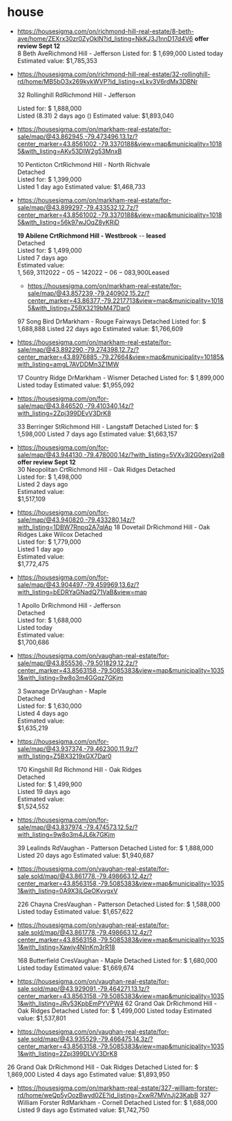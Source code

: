 # house

- https://housesigma.com/on/richmond-hill-real-estate/8-beth-ave/home/ZEXrx30zr0ZyOklN?id_listing=NkKJ3J1nnD17d4V6
   **offer review Sept 12**   
  8 Beth AveRichmond Hill - Jefferson
  Listed for: $ 1,699,000
  Listed today
  Estimated value: $1,785,353

- https://housesigma.com/on/richmond-hill-real-estate/32-rollinghill-rd/home/MB5bO3x269kykWVP?id_listing=xLkv3V6rdMx3DBNr
   
   32 Rollinghill RdRichmond Hill - Jefferson

   Listed for: $ 1,888,000  
   Listed (8.31) 2 days ago  () 
   Estimated value:   $1,893,040   

- https://housesigma.com/on/markham-real-estate/for-sale/map/@43.862945,-79.473496,13.1z/?center_marker=43.8561002,-79.3370188&view=map&municipality=10185&with_listing=AKv53DlW2g53MnxB
  
   10 Penticton CrtRichmond Hill - North Richvale  
   Detached  
   Listed for: $ 1,399,000  
   Listed 1 day ago 
   Estimated value: 
   $1,468,733  

- https://housesigma.com/on/markham-real-estate/for-sale/map/@43.899297,-79.433532,12.7z/?center_marker=43.8561002,-79.3370188&view=map&municipality=10185&with_listing=56k97wJOqZ8yKRjD
  
   **19 Abilene CrtRichmond Hill - Westbrook** --  **leased**  
   Detached  
   Listed for: $ 1,499,000  
   Listed 7 days ago  
   Estimated value:  
   $1,569,311  
   2022-05-142022-06-08$3,900Leased

  - https://housesigma.com/on/markham-real-estate/for-sale/map/@43.857239,-79.240902,15.2z/?center_marker=43.86377,-79.2217713&view=map&municipality=10185&with_listing=Z5BX3219bM47Dar0

   97 Song Bird DrMarkham - Rouge Fairways 
   Detached 
   Listed for: $ 1,688,888 
   Listed 22 days ago 
   Estimated value: 
   $1,766,609   

 - https://housesigma.com/on/markham-real-estate/for-sale/map/@43.892290,-79.274398,12.7z/?center_marker=43.8976885,-79.27664&view=map&municipality=10185&with_listing=amgL7AVDDMn3Z1MW

    
   17 Country Ridge DrMarkham - Wismer
   Detached
   Listed for: $ 1,899,000
   Listed today
   Estimated value:
   $1,955,092 
-  https://housesigma.com/on/for-sale/map/@43.846520,-79.410340,14z/?with_listing=2Zpj399DEvV3DrK8
  
   33 Berringer StRichmond Hill - Langstaff
   Detached
   Listed for: $ 1,598,000
   Listed 7 days ago
   Estimated value:
   $1,663,157 

- https://housesigma.com/on/for-sale/map/@43.944130,-79.478000,14z/?with_listing=5VXv3l2G0exyj2q8
    **offer review Sept 12**  
   30 Neopolitan CrtRichmond Hill - Oak Ridges
   Detached  
   Listed for: $ 1,498,000  
   Listed 2 days ago  
   Estimated value:  
   $1,517,109    
   
- https://housesigma.com/on/for-sale/map/@43.940820,-79.433280,14z/?with_listing=1DBW7Rnpq2A7qlAp
   18 Dovetail DrRichmond Hill - Oak Ridges Lake Wilcox
   Detached  
   Listed for: $ 1,779,000   
   Listed 1 day ago  
   Estimated value:  
   $1,772,475    
   

- https://housesigma.com/on/for-sale/map/@43.904497,-79.459969,13.6z/?with_listing=bEDRYaGNadQ71VaB&view=map
     
   1 Apollo DrRichmond Hill - Jefferson  
   Detached  
   Listed for: $ 1,688,000  
   Listed today  
   Estimated value:  
   $1,700,686  


- https://housesigma.com/on/vaughan-real-estate/for-sale/map/@43.855536,-79.501829,12.2z/?center_marker=43.8563158,-79.5085383&view=map&municipality=10351&with_listing=9w8o3m4GGqz7GKjm
     
   3 Swanage DrVaughan - Maple  
   Detached  
   Listed for: $ 1,630,000  
   Listed 4 days ago  
   Estimated value:  
   $1,635,219  
  
- https://housesigma.com/on/for-sale/map/@43.937374,-79.462300,11.9z/?with_listing=Z5BX3219xGX7Dar0
   
   170 Kingshill Rd
   Richmond Hill - Oak Ridges  
   Detached  
   Listed for: $ 1,499,900  
   Listed 19 days ago  
   Estimated value:  
   $1,524,552  
  
- https://housesigma.com/on/for-sale/map/@43.837974,-79.474573,12.5z/?with_listing=9w8o3m4JL6k7GKjm
  
   39 Lealinds RdVaughan - Patterson
   Detached
   Listed for: $ 1,888,000
   Listed 20 days ago
   Estimated value:
   $1,940,687   

- https://housesigma.com/on/vaughan-real-estate/for-sale,sold/map/@43.861778,-79.498663,12.4z/?center_marker=43.8563158,-79.5085383&view=map&municipality=10351&with_listing=0A9X3jLGeOKyvgxV
  
  226 Chayna CresVaughan - Patterson
  Detached
  Listed for: $ 1,588,000
  Listed today
  Estimated value:
  $1,657,622  

- https://housesigma.com/on/vaughan-real-estate/for-sale,sold/map/@43.861778,-79.498663,12.4z/?center_marker=43.8563158,-79.5085383&view=map&municipality=10351&with_listing=Xawjy4NlnKm3rR18
  
  168 Butterfield CresVaughan - Maple
  Detached
  Listed for: $ 1,680,000
  Listed today
  Estimated value:
  $1,669,674  
- https://housesigma.com/on/vaughan-real-estate/for-sale,sold/map/@43.929091,-79.464271,13.1z/?center_marker=43.8563158,-79.5085383&view=map&municipality=10351&with_listing=JRv53KpbEmPYVPW4
  62 Grand Oak DrRichmond Hill - Oak Ridges
  Detached
  Listed for: $ 1,499,000
  Listed today
  Estimated value:
  $1,537,801  

- https://housesigma.com/on/vaughan-real-estate/for-sale,sold/map/@43.935529,-79.466475,14.3z/?center_marker=43.8563158,-79.5085383&view=map&municipality=10351&with_listing=2Zpj399DLVV3DrK8
  
26 Grand Oak DrRichmond Hill - Oak Ridges
Detached
Listed for: $ 1,869,000
Listed 4 days ago
Estimated value:
$1,893,950  

- https://housesigma.com/on/markham-real-estate/327-william-forster-rd/home/weQp5yOozBwyd0ZE?id_listing=ZxwR7MVnJj23KabB
  327 William Forster RdMarkham - Cornell
  Detached
  Listed for: $ 1,688,000
  Listed 9 days ago
  Estimated value:
  $1,742,750
  

